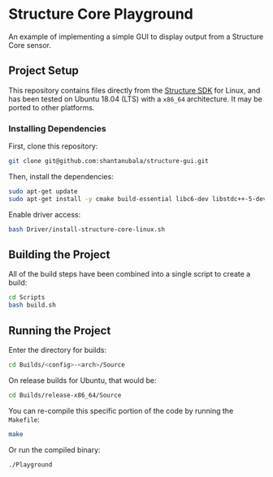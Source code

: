 # Structure Core Playground

An example of implementing a simple GUI to display output from a Structure Core sensor.

## Project Setup

This repository contains files directly from the [Structure SDK](https://structure.io/developers) for Linux, and has been tested on Ubuntu 18.04 (LTS) with a `x86_64` architecture. It may be ported to other platforms.

### Installing Dependencies

First, clone this repository:

```sh
git clone git@github.com:shantanubala/structure-gui.git
```

Then, install the dependencies:

```sh
sudo apt-get update
sudo apt-get install -y cmake build-essential libc6-dev libstdc++-5-dev libgl1-mesa-dev libegl1-mesa-dev libusb-1.0-0-dev libxcursor-dev libxinerama-dev libxrandr-dev
```

Enable driver access:

```sh
bash Driver/install-structure-core-linux.sh
```

## Building the Project

All of the build steps have been combined into a single script to create a build:

```sh
cd Scripts
bash build.sh
```

## Running the Project

Enter the directory for builds:

```sh
cd Builds/<config>-<arch>/Source
```


On release builds for Ubuntu, that would be:


```sh
cd Builds/release-x86_64/Source
```

You can re-compile this specific portion of the code by running the `Makefile`:

```sh
make
```

Or run the compiled binary:

```sh
./Playground
```